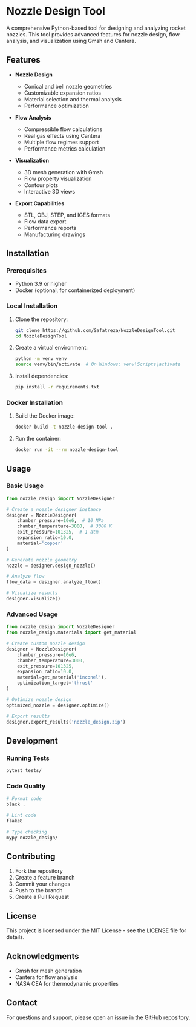 # Nozzle Design Tool

A comprehensive Python-based tool for designing and analyzing rocket nozzles. This tool provides advanced features for nozzle design, flow analysis, and visualization using Gmsh and Cantera.

## Features

- **Nozzle Design**
  - Conical and bell nozzle geometries
  - Customizable expansion ratios
  - Material selection and thermal analysis
  - Performance optimization

- **Flow Analysis**
  - Compressible flow calculations
  - Real gas effects using Cantera
  - Multiple flow regimes support
  - Performance metrics calculation

- **Visualization**
  - 3D mesh generation with Gmsh
  - Flow property visualization
  - Contour plots
  - Interactive 3D views

- **Export Capabilities**
  - STL, OBJ, STEP, and IGES formats
  - Flow data export
  - Performance reports
  - Manufacturing drawings

## Installation

### Prerequisites
- Python 3.9 or higher
- Docker (optional, for containerized deployment)

### Local Installation
1. Clone the repository:
   ```bash
   git clone https://github.com/Safatreza/NozzleDesignTool.git
   cd NozzleDesignTool
   ```

2. Create a virtual environment:
   ```bash
   python -m venv venv
   source venv/bin/activate  # On Windows: venv\Scripts\activate
   ```

3. Install dependencies:
   ```bash
   pip install -r requirements.txt
   ```

### Docker Installation
1. Build the Docker image:
   ```bash
   docker build -t nozzle-design-tool .
   ```

2. Run the container:
   ```bash
   docker run -it --rm nozzle-design-tool
   ```

## Usage

### Basic Usage
```python
from nozzle_design import NozzleDesigner

# Create a nozzle designer instance
designer = NozzleDesigner(
    chamber_pressure=10e6,  # 10 MPa
    chamber_temperature=3000,  # 3000 K
    exit_pressure=101325,  # 1 atm
    expansion_ratio=10.0,
    material='copper'
)

# Generate nozzle geometry
nozzle = designer.design_nozzle()

# Analyze flow
flow_data = designer.analyze_flow()

# Visualize results
designer.visualize()
```

### Advanced Usage
```python
from nozzle_design import NozzleDesigner
from nozzle_design.materials import get_material

# Create custom nozzle design
designer = NozzleDesigner(
    chamber_pressure=10e6,
    chamber_temperature=3000,
    exit_pressure=101325,
    expansion_ratio=10.0,
    material=get_material('inconel'),
    optimization_target='thrust'
)

# Optimize nozzle design
optimized_nozzle = designer.optimize()

# Export results
designer.export_results('nozzle_design.zip')
```

## Development

### Running Tests
```bash
pytest tests/
```

### Code Quality
```bash
# Format code
black .

# Lint code
flake8

# Type checking
mypy nozzle_design/
```

## Contributing

1. Fork the repository
2. Create a feature branch
3. Commit your changes
4. Push to the branch
5. Create a Pull Request

## License

This project is licensed under the MIT License - see the LICENSE file for details.

## Acknowledgments

- Gmsh for mesh generation
- Cantera for flow analysis
- NASA CEA for thermodynamic properties

## Contact

For questions and support, please open an issue in the GitHub repository.
